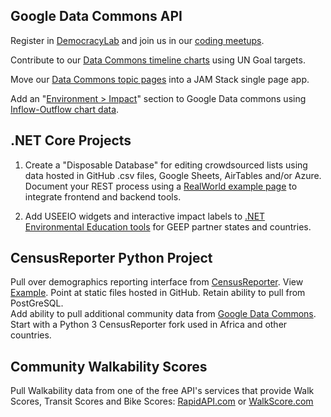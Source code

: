 <!--
## Google Sheet Editor

1. Develop a [Google Sheet Editor](https://model.earth/editor) for updating Google Sheet rows without opening the sheet directly. Use a REST process that allows editors to return and update rows containing their email address after using a social login process which validates their email. Avoid Zapier and processes that have extra costs.

1. Work with a [JAMstack Editor](https://headlesscms.org/) to edit CSV files directly on GitHub using social logins.
-->
## Google Data Commons API



Register in [DemocracyLab](https://www.democracylab.org/projects/834) and join us in our [coding meetups](/io/coders/).

Contribute to our  [Data Commons timeline charts](../../localsite/timeline/) using UN Goal targets.

Move our [Data Commons topic pages](https://model.earth/data-commons/docs/) into a JAM Stack single page app.

Add an "[Environment > Impact](https://datacommons.org/place/country/USA?topic=Environment)" section to Google Data commons using [Inflow-Outflow chart data](../../io/charts/).   

<!--
Add highlighted colors similar to BEA  
[View sample](https://apps.bea.gov/iTable/iTable.cfm?reqid=150&step=3&isuri=1&table_list=5013&categories=compbyind), click "Chart" and choose industries.
-->


## .NET Core Projects

1. Create a "Disposable Database" for editing crowdsourced lists using data hosted in GitHub .csv files, Google Sheets, AirTables and/or Azure.  Document your REST process using a [RealWorld example page](https://neighborhood.org/realworld) to integrate frontend and backend tools.  

1. Add USEEIO widgets and interactive impact labels to [.NET Environmental Education tools](../../education/) for GEEP partner states and countries.  
<!--
Strapi for Amazon AWS - EC2, RDS and S3
https://strapi.io/documentation/developer-docs/latest/deployment/amazon-aws.html

Azure Data Studio - for Mac to access AWS EC2
https://github.com/Microsoft/azuredatastudio
-->


## CensusReporter Python Project

Pull over demographics reporting interface from [CensusReporter](../resources/censusreporter).  View [Example](https://censusreporter.org/profiles/16000US1304000-atlanta-ga/).
Point at static files hosted in GitHub.  Retain ability to pull from PostGreSQL.  
Add ability to pull additional community data from [Google Data Commons](https://datacommons.org).  
Start with a Python 3 CensusReporter fork used in Africa and other countries.  



## Community Walkability Scores

Pull Walkability data from one of the free API's services that provide Walk Scores, Transit Scores and Bike Scores: [RapidAPI.com](https://rapidapi.com/theapiguy/api/walk-score/details)&nbsp;or&nbsp;[WalkScore.com](https://www.walkscore.com/professional/api.php)  



